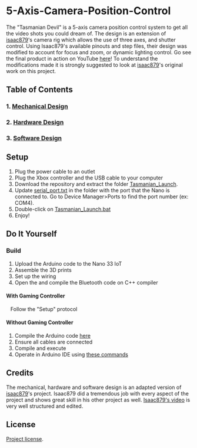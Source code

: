 # 5-Axis-Camera-Position-Control
  The "Tasmanian Devil" is a 5-axis camera position control system to get all the video shots you could dream of. The design is an extension of [isaac879](https://github.com/isaac879/Pan-Tilt-Mount)'s camera rig which allows the use of three axes, and shutter control. Using Isaac879's available pinouts and step files, their design was modified to account for focus and zoom, or dynamic lighting control.
  Go see the final product in action on YouTube [here](https://www.youtube.com/watch?v=kPsWlgf-iiQ)! 
  To understand the modifications made it is strongly suggested to look at [isaac879](https://github.com/isaac879/Pan-Tilt-Mount)'s original work on this project.


## Table of Contents
### 1. [Mechanical Design](Mechanical.md)
### 2. [Hardware Design](Hardware.md)
### 3. [Software Design](Software.md)

## Setup
1. Plug the power cable to an outlet
2. Plug the Xbox controller and the USB cable to your computer
3. Download the repository and extract the folder [Tasmanian_Launch](Tasmanian_Launch).
4. Update [serial_port.txt](Tasmanian_Launch/serial_port.txt) in the folder with the port that the Nano is connected to. Go to Device Manager>Ports to find the port number (ex: COM4).
5. Double-click on [Tasmanian_Launch.bat](Tasmanian_Launch/Tasmanian_Launch.bat)
6. Enjoy!

## Do It Yourself
### Build
1. Upload the Arduino code to the Nano 33 IoT
3. Assemble the 3D prints
4. Set up the wiring
5. Open the and compile the Bluetooth code on C++ compiler

#### With Gaming Controller
&nbsp;&nbsp;&nbsp;Follow the "Setup" protocol

#### Without Gaming Controller
1. Compile the Arduino code [here](FlashStorage_PanTiltMount/FlashStorage_PanTiltMount.ino) 
3. Ensure all cables are connected
4. Compile and execute
5. Operate in Arduino IDE using [these commands](FlashStorage_PanTiltMount/5-Axis_Position_Control_Commands.pdf)

## Credits
  The mechanical, hardware and software design is an adapted version of [isaac879](https://github.com/isaac879/Pan-Tilt-Mount)'s project. Isaac879 did a tremendous job with every aspect of the project and shows great skill in his other project as well. [Isaac879's video](https://www.youtube.com/watch?v=1FfB7cLkUyQ) is very well structured and edited.
## License
[Project license](LICENSE).

